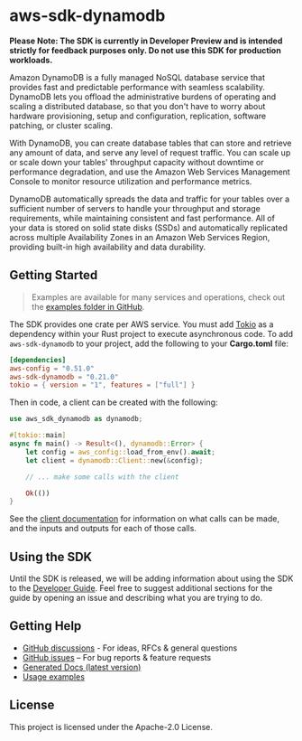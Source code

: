 # aws-sdk-dynamodb

**Please Note: The SDK is currently in Developer Preview and is intended strictly for
feedback purposes only. Do not use this SDK for production workloads.**

Amazon DynamoDB is a fully managed NoSQL database service that provides fast and predictable performance with seamless scalability. DynamoDB lets you offload the administrative burdens of operating and scaling a distributed database, so that you don't have to worry about hardware provisioning, setup and configuration, replication, software patching, or cluster scaling.

With DynamoDB, you can create database tables that can store and retrieve any amount of data, and serve any level of request traffic. You can scale up or scale down your tables' throughput capacity without downtime or performance degradation, and use the Amazon Web Services Management Console to monitor resource utilization and performance metrics.

DynamoDB automatically spreads the data and traffic for your tables over a sufficient number of servers to handle your throughput and storage requirements, while maintaining consistent and fast performance. All of your data is stored on solid state disks (SSDs) and automatically replicated across multiple Availability Zones in an Amazon Web Services Region, providing built-in high availability and data durability.

## Getting Started

> Examples are available for many services and operations, check out the
> [examples folder in GitHub](https://github.com/awslabs/aws-sdk-rust/tree/main/examples).

The SDK provides one crate per AWS service. You must add [Tokio](https://crates.io/crates/tokio)
as a dependency within your Rust project to execute asynchronous code. To add `aws-sdk-dynamodb` to
your project, add the following to your **Cargo.toml** file:

```toml
[dependencies]
aws-config = "0.51.0"
aws-sdk-dynamodb = "0.21.0"
tokio = { version = "1", features = ["full"] }
```

Then in code, a client can be created with the following:

```rust
use aws_sdk_dynamodb as dynamodb;

#[tokio::main]
async fn main() -> Result<(), dynamodb::Error> {
    let config = aws_config::load_from_env().await;
    let client = dynamodb::Client::new(&config);

    // ... make some calls with the client

    Ok(())
}
```

See the [client documentation](https://docs.rs/aws-sdk-dynamodb/latest/aws_sdk_dynamodb/client/struct.Client.html)
for information on what calls can be made, and the inputs and outputs for each of those calls.

## Using the SDK

Until the SDK is released, we will be adding information about using the SDK to the
[Developer Guide](https://docs.aws.amazon.com/sdk-for-rust/latest/dg/welcome.html). Feel free to suggest
additional sections for the guide by opening an issue and describing what you are trying to do.

## Getting Help

* [GitHub discussions](https://github.com/awslabs/aws-sdk-rust/discussions) - For ideas, RFCs & general questions
* [GitHub issues](https://github.com/awslabs/aws-sdk-rust/issues/new/choose) – For bug reports & feature requests
* [Generated Docs (latest version)](https://awslabs.github.io/aws-sdk-rust/)
* [Usage examples](https://github.com/awslabs/aws-sdk-rust/tree/main/examples)

## License

This project is licensed under the Apache-2.0 License.

